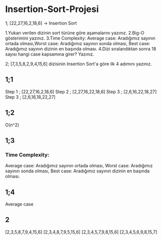 # Insertion-Sort-Projesi

1; [22,27,16,2,18,6] -> Insertion Sort

1.Yukarı verilen dizinin sort türüne göre aşamalarını yazınız.
2.Big-O gösterimini yazınız.
3.Time Complexity: Average case: Aradığımız sayının ortada olması,Worst case: Aradığımız sayının sonda olması, Best case: Aradığımız sayının dizinin en başında olması.
4.Dizi sıralandıktan sonra 18 sayısı hangi case kapsamına girer? Yazınız.

2; [7,3,5,8,2,9,4,15,6] dizisinin Insertion Sort'a göre ilk 4 adımını yazınız.
 
## 1;1

Step 1 ; [22,27,16,2,18,6]
Step 2 ; [2,27,16,22,18,6]
Step 3 ; [2,6,16,22,18,27]
Step 3 ; [2,6,16,18,22,27]

## 1;2

O(n^2)

## 1;3

### Time Complexity: 
Average case: Aradığımız sayının ortada olması,
Worst case: Aradığımız sayının sonda olması, 
Best case: Aradığımız sayının dizinin en başında olması.

## 1;4

Average case

## 2

[2,3,5,8,7,9,4,15,6] 
[2,3,4,8,7,9,5,15,6] 
[2,3,4,5,7,9,8,15,6] 
[2,3,4,5,6,9,8,15,7] 